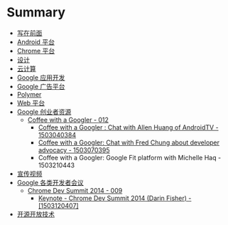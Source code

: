 # Summary

* [写在前面](README.md)
* [Android 平台](Android/index.md)
* [Chrome 平台](Chrome/index.md)
* [设计](Design/index.md)
* [云计算](Cloud/index.md)
* [Google 应用开发](GoogleApps/index.md)
* [Google 广告平台](Ads/index.md)
* [Polymer](Polymer/index.md)
* [Web 平台](Web/index.md)
* [Google 创业者资源](Startup/index.md)
   * [Coffee with a Googler - 012](Startup/012-Coffee-With-A-Googler/index.md)
       * [Coffee with a Googler : Chat with Allen Huang of AndroidTV - 1503040384](Startup/012-Coffee-With-A-Googler/1503040384-coffee-with-a-googler-chat-with-allen0-huang-of-androidtv.md)
       * [Coffee with a Googler: Chat with Fred Chung about developer advocacy - 1503070395](Startup/012-Coffee-With-A-Googler/1503070395-coffee-with-a-googler-chat-with-fred-chung-about-developer-advocacy.md)
       * Coffee with a Googler: Google Fit platform with Michelle Haq - 1503210443
* [宣传视频](Promotion/index.md)
* [Google 各类开发者会议](Conference/index.md)
   * [Chrome Dev Summit 2014 - 009](Conference/009-Chrome-Dev-Summit-2014/index.md)
       * [Keynote - Chrome Dev Summit 2014 (Darin Fisher) - [1503120407]](Conference/009-Chrome-Dev-Summit-2014/1503120407-keynote-chrome-dev-summit-2014-darin-fisher.md)
* [开源开放技术](Opensource/index.md)

